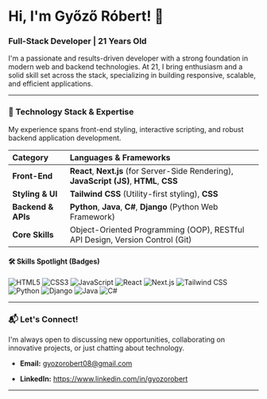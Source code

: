 # Hi, I'm Győző Róbert! 👋

### Full-Stack Developer | 21 Years Old

I'm a passionate and results-driven developer with a strong foundation in modern web and backend technologies. At 21, I bring enthusiasm and a solid skill set across the stack, specializing in building responsive, scalable, and efficient applications.

---

### 🚀 Technology Stack & Expertise

My experience spans front-end styling, interactive scripting, and robust backend application development.

| Category | Languages & Frameworks | 
| :--- | :--- | 
| **Front-End** | **React**, **Next.js** (for Server-Side Rendering), **JavaScript (JS)**, **HTML**, **CSS** | 
| **Styling & UI** | **Tailwind CSS** (Utility-first styling), **CSS** | 
| **Backend & APIs** | **Python**, **Java**, **C#**, **Django** (Python Web Framework) | 
| **Core Skills** | Object-Oriented Programming (OOP), RESTful API Design, Version Control (Git) | 

#### 🛠️ Skills Spotlight (Badges)

![HTML5](https://img.shields.io/badge/HTML5-E34F26?style=flat-square&logo=html5&logoColor=white)
![CSS3](https://img.shields.io/badge/CSS3-1572B6?style=flat-square&logo=css3&logoColor=white)
![JavaScript](https://img.shields.io/badge/JavaScript-F7DF1E?style=flat-square&logo=javascript&logoColor=black)
![React](https://img.shields.io/badge/React-61DAFB?style=flat-square&logo=react&logoColor=black)
![Next.js](https://img.shields.io/badge/Next.js-000000?style=flat-square&logo=next.js&logoColor=white)
![Tailwind CSS](https://img.shields.io/badge/Tailwind_CSS-06B6D4?style=flat-square&logo=tailwind-css&logoColor=white)
![Python](https://img.shields.io/badge/Python-3776AB?style=flat-square&logo=python&logoColor=white)
![Django](https://img.shields.io/badge/Django-092E20?style=flat-square&logo=django&logoColor=white)
![Java](https://img.shields.io/badge/Java-007396?style=flat-square&logo=java&logoColor=white)
![C#](https://img.shields.io/badge/C%23-239120?style=flat-square&logo=csharp&logoColor=white)

---

### 📬 Let's Connect!

I'm always open to discussing new opportunities, collaborating on innovative projects, or just chatting about technology.

* **Email:** gyozorobert08@gmail.com

* **LinkedIn:** https://www.linkedin.com/in/gyozorobert

---
